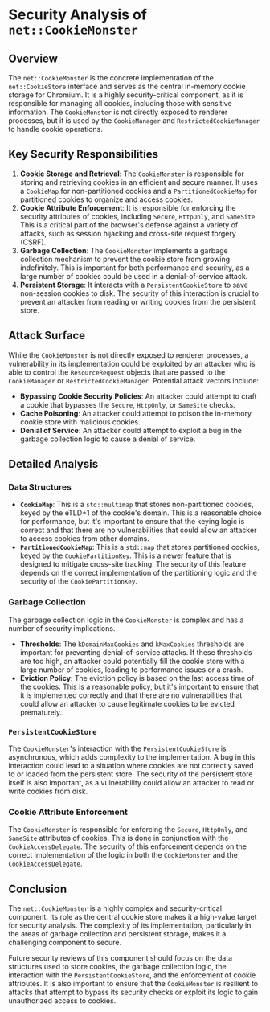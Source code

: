 # Security Analysis of `net::CookieMonster`

## Overview

The `net::CookieMonster` is the concrete implementation of the `net::CookieStore` interface and serves as the central in-memory cookie storage for Chromium. It is a highly security-critical component, as it is responsible for managing all cookies, including those with sensitive information. The `CookieMonster` is not directly exposed to renderer processes, but it is used by the `CookieManager` and `RestrictedCookieManager` to handle cookie operations.

## Key Security Responsibilities

1.  **Cookie Storage and Retrieval**: The `CookieMonster` is responsible for storing and retrieving cookies in an efficient and secure manner. It uses a `CookieMap` for non-partitioned cookies and a `PartitionedCookieMap` for partitioned cookies to organize and access cookies.
2.  **Cookie Attribute Enforcement**: It is responsible for enforcing the security attributes of cookies, including `Secure`, `HttpOnly`, and `SameSite`. This is a critical part of the browser's defense against a variety of attacks, such as session hijacking and cross-site request forgery (CSRF).
3.  **Garbage Collection**: The `CookieMonster` implements a garbage collection mechanism to prevent the cookie store from growing indefinitely. This is important for both performance and security, as a large number of cookies could be used in a denial-of-service attack.
4.  **Persistent Storage**: It interacts with a `PersistentCookieStore` to save non-session cookies to disk. The security of this interaction is crucial to prevent an attacker from reading or writing cookies from the persistent store.

## Attack Surface

While the `CookieMonster` is not directly exposed to renderer processes, a vulnerability in its implementation could be exploited by an attacker who is able to control the `ResourceRequest` objects that are passed to the `CookieManager` or `RestrictedCookieManager`. Potential attack vectors include:

*   **Bypassing Cookie Security Policies**: An attacker could attempt to craft a cookie that bypasses the `Secure`, `HttpOnly`, or `SameSite` checks.
*   **Cache Poisoning**: An attacker could attempt to poison the in-memory cookie store with malicious cookies.
*   **Denial of Service**: An attacker could attempt to exploit a bug in the garbage collection logic to cause a denial of service.

## Detailed Analysis

### Data Structures

*   **`CookieMap`**: This is a `std::multimap` that stores non-partitioned cookies, keyed by the eTLD+1 of the cookie's domain. This is a reasonable choice for performance, but it's important to ensure that the keying logic is correct and that there are no vulnerabilities that could allow an attacker to access cookies from other domains.
*   **`PartitionedCookieMap`**: This is a `std::map` that stores partitioned cookies, keyed by the `CookiePartitionKey`. This is a newer feature that is designed to mitigate cross-site tracking. The security of this feature depends on the correct implementation of the partitioning logic and the security of the `CookiePartitionKey`.

### Garbage Collection

The garbage collection logic in the `CookieMonster` is complex and has a number of security implications.

*   **Thresholds**: The `kDomainMaxCookies` and `kMaxCookies` thresholds are important for preventing denial-of-service attacks. If these thresholds are too high, an attacker could potentially fill the cookie store with a large number of cookies, leading to performance issues or a crash.
*   **Eviction Policy**: The eviction policy is based on the last access time of the cookies. This is a reasonable policy, but it's important to ensure that it is implemented correctly and that there are no vulnerabilities that could allow an attacker to cause legitimate cookies to be evicted prematurely.

### `PersistentCookieStore`

The `CookieMonster`'s interaction with the `PersistentCookieStore` is asynchronous, which adds complexity to the implementation. A bug in this interaction could lead to a situation where cookies are not correctly saved to or loaded from the persistent store. The security of the persistent store itself is also important, as a vulnerability could allow an attacker to read or write cookies from disk.

### Cookie Attribute Enforcement

The `CookieMonster` is responsible for enforcing the `Secure`, `HttpOnly`, and `SameSite` attributes of cookies. This is done in conjunction with the `CookieAccessDelegate`. The security of this enforcement depends on the correct implementation of the logic in both the `CookieMonster` and the `CookieAccessDelegate`.

## Conclusion

The `net::CookieMonster` is a highly complex and security-critical component. Its role as the central cookie store makes it a high-value target for security analysis. The complexity of its implementation, particularly in the areas of garbage collection and persistent storage, makes it a challenging component to secure.

Future security reviews of this component should focus on the data structures used to store cookies, the garbage collection logic, the interaction with the `PersistentCookieStore`, and the enforcement of cookie attributes. It is also important to ensure that the `CookieMonster` is resilient to attacks that attempt to bypass its security checks or exploit its logic to gain unauthorized access to cookies.